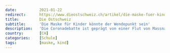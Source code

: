 ```yaml
---
date:          2021-01-22
redirect:      https://www.dieostschweiz.ch/artikel/die-maske-fuer-kinder-koennte-der-wendepunkt-sein-mmAdaBP
title:         Die Ostschweiz
subtitle:      'Die Maske für Kinder könnte der Wendepunkt sein'
description:   'Die Coronadebatte ist geprägt von einer Flut von Massnahmen, die breit kommuniziert werden - und von Kritik an den Massnahmen, die kaum in die Breite dringt. Das könnte sich bald ändern. Denn die neueste Zielscheibe der Behörden sind die Kinder. Und da ist bei vielen Schluss mit lustig.'
country:       [CH]
categories:    [Schule]
tags:          [maske, kind]
---
```

